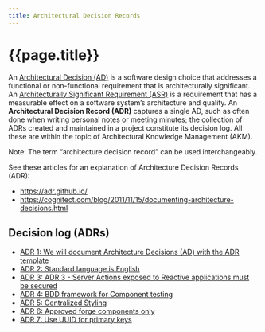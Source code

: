 ```yaml
---
title: Architectural Decision Records
---
```

# {{page.title}}

<!--* TOC
{:toc}-->

An [Architectural Decision (AD)](https://en.wikipedia.org/wiki/Architectural_decision) is a software design choice that addresses a functional or non-functional requirement that is architecturally significant. An [Architecturally Significant Requirement (ASR)](https://en.wikipedia.org/wiki/Architecturally_significant_requirements) is a requirement that has a measurable effect on a software system’s architecture and quality. An **Architectural Decision Record (ADR)** captures a single AD, such as often done when writing personal notes or meeting minutes; the collection of ADRs created and maintained in a project constitute its decision log. All these are within the topic of Architectural Knowledge Management (AKM).

Note: The term “architecture decision record” can be used interchangeably.

See these articles for an explanation of Architecture Decision Records (ADR):

* <https://adr.github.io/>
* <https://cognitect.com/blog/2011/11/15/documenting-architecture-decisions.html>

## Decision log (ADRs)

* [ADR 1: We will document Architecture Decisions (AD) with the ADR template](ADR-001-documenting-architecture-decisions.md)
* [ADR 2: Standard language is English](ADR-002-standard-language-is-English.md)
* [ADR 3: ADR 3 - Server Actions exposed to Reactive applications must be secured](ADR-003-secure-core-services.md)
* [ADR 4: BDD framework for Component testing](ADR-004-bdd-framework-for-component-testing.md)
* [ADR 5: Centralized Styling](ADR-005-centralized-styling.md)
* [ADR 6: Approved forge components only](ADR-006-approved-forge-components-only.md)
* [ADR 7: Use UUID for primary keys](ADR-007-uuid-primary-keys.md)
